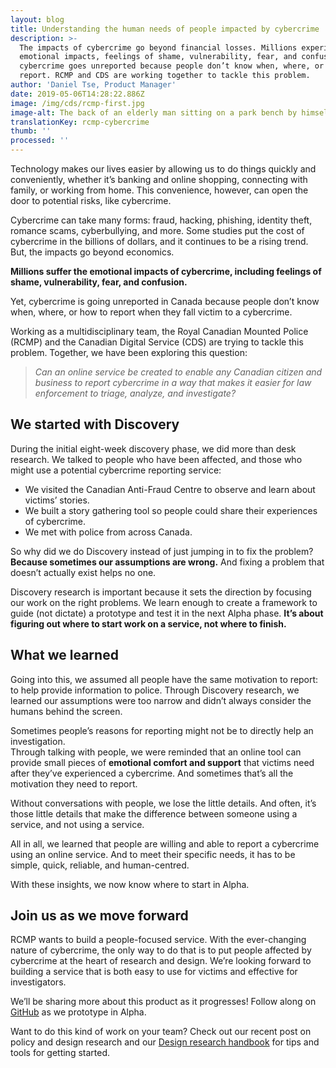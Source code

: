 ```yaml
---
layout: blog
title: Understanding the human needs of people impacted by cybercrime
description: >-
  The impacts of cybercrime go beyond financial losses. Millions experience
  emotional impacts, feelings of shame, vulnerability, fear, and confusion. Yet,
  cybercrime goes unreported because people don’t know when, where, or how to
  report. RCMP and CDS are working together to tackle this problem.
author: 'Daniel Tse, Product Manager'
date: 2019-05-06T14:28:22.886Z
image: /img/cds/rcmp-first.jpg
image-alt: The back of an elderly man sitting on a park bench by himself.
translationKey: rcmp-cybercrime
thumb: ''
processed: ''
---
```

Technology makes our lives easier by allowing us to do things quickly and conveniently, whether it’s banking and online shopping, connecting with family, or working from home. This convenience, however, can open the door to potential risks, like cybercrime. 

Cybercrime can take many forms: fraud, hacking, phishing, identity theft, romance scams, cyberbullying, and more. Some studies put the cost of cybercrime in the billions of dollars, and it continues to be a rising trend. But, the impacts go beyond economics. 

**Millions suffer the emotional impacts of cybercrime, including feelings of shame, vulnerability, fear, and confusion.** 

Yet, cybercrime is going unreported in Canada because people don’t know when, where, or how to report when they fall victim to a cybercrime.

Working as a multidisciplinary team, the Royal Canadian Mounted Police (RCMP) and the Canadian Digital Service (CDS) are trying to tackle this problem. Together, we have been exploring this question:

> *Can an online service be created to enable any Canadian citizen and business to report cybercrime in a way that makes it easier for law enforcement to triage, analyze, and investigate?*

## We started with Discovery

During the initial eight-week discovery phase, we did more than desk research. We talked to people who have been affected, and those who might use a potential cybercrime reporting service: 

* We visited the Canadian Anti-Fraud Centre to observe and learn about victims’ stories.
* We built a story gathering tool so people could share their experiences of cybercrime.
* We met with police from across Canada.

So why did we do Discovery instead of just jumping in to fix the problem? **Because sometimes our assumptions are wrong.** And fixing a problem that doesn’t actually exist helps no one.

Discovery research is important because it sets the direction by focusing our work on the right problems. We learn enough to create a  framework to guide (not dictate) a prototype and test it in the next Alpha phase. **It’s about figuring out where to start work on a service, not where to finish.** 

## What we learned

Going into this, we assumed all people have the same motivation to report: to help provide information to police. Through Discovery research,  we learned our assumptions were too narrow and didn’t always consider the humans behind the screen.

Sometimes people’s reasons for reporting might not be to directly help an investigation.  
Through talking with people, we were reminded that an online tool can provide small pieces of **emotional comfort and support** that victims need after they’ve experienced a cybercrime. And sometimes that’s all the motivation they need to report. 

Without conversations with people, we lose the little details. And often, it’s those little details that make the difference between someone using a service, and not using a service.

All in all, we learned that people are willing and able to report a cybercrime using an online service. And to meet their specific needs, it has to be simple, quick, reliable, and human-centred.

With these insights, we now know where to start in Alpha.

## Join us as we move forward

RCMP wants to build a people-focused service. With the ever-changing nature of cybercrime, the only way to do that is to put people affected by cybercrime at the heart of research and design. We’re looking forward to building a service that is both easy to use for victims and effective for investigators. 

We’ll be sharing more about this product as it progresses! Follow along on [GitHub](https://github.com/cds-snc/report-a-cybercrime) as we prototype in Alpha.

Want to do this kind of work on your team?  Check out our recent post on policy and design research and our [Design research handbook](https://cds-snc.github.io/design-research-handbook/home/) for tips and tools for getting started.
